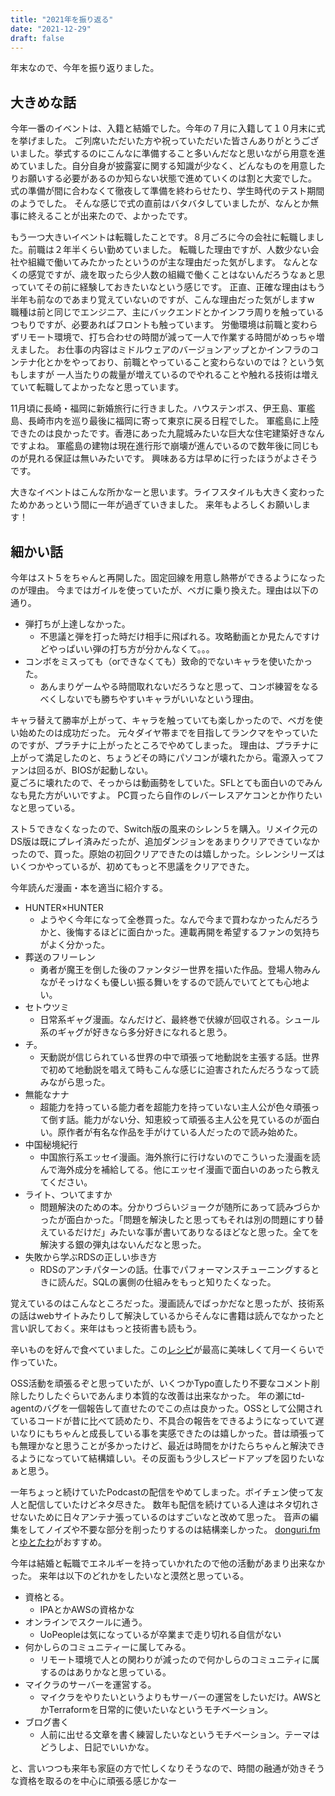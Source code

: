 ```yaml
---
title: "2021年を振り返る"
date: "2021-12-29"
draft: false
---
```


年末なので、今年を振り返りました。

## 大きめな話

今年一番のイベントは、入籍と結婚でした。今年の７月に入籍して１０月末に式を挙げました。
ご列席いただいた方や祝っていただいた皆さんありがとうございました。挙式するのにこんなに準備すること多いんだなと思いながら用意を進めていました。自分自身が披露宴に関する知識が少なく、どんなものを用意したりお願いする必要があるのか知らない状態で進めていくのは割と大変でした。
式の準備が間に合わなくて徹夜して準備を終わらせたり、学生時代のテスト期間のようでした。
そんな感じで式の直前はバタバタしていましたが、なんとか無事に終えることが出来たので、よかったです。

もう一つ大きいイベントは転職したことです。８月ごろに今の会社に転職しました。前職は２年半くらい勤めていました。
転職した理由ですが、人数少ない会社や組織で働いてみたかったというのが主な理由だった気がします。
なんとなくの感覚ですが、歳を取ったら少人数の組織で働くことはないんだろうなぁと思っていてその前に経験しておきたいなという感じです。
正直、正確な理由はもう半年も前なのであまり覚えていないのですが、こんな理由だった気がしますw  
職種は前と同じでエンジニア、主にバックエンドとかインフラ周りを触っているつもりですが、必要あればフロントも触っています。
労働環境は前職と変わらずリモート環境で、打ち合わせの時間が減って一人で作業する時間がめっちゃ増えました。
お仕事の内容はミドルウェアのバージョンアップとかインフラのコンテナ化とかをやっており、前職とやっていること変わらないのでは？という気もしますが
一人当たりの裁量が増えているのでやれることや触れる技術は増えていて転職してよかったなと思っています。

11月頃に長崎・福岡に新婚旅行に行きました。ハウステンボス、伊王島、軍艦島、長崎市内を巡り最後に福岡に寄って東京に戻る日程でした。
軍艦島に上陸できたのは良かったです。香港にあった九龍城みたいな巨大な住宅建築好きなんですよね。
軍艦島の建物は現在進行形で崩壊が進んでいるので数年後に同じものが見れる保証は無いみたいです。
興味ある方は早めに行ったほうがよさそうです。

大きなイベントはこんな所かなーと思います。ライフスタイルも大きく変わったためかあっという間に一年が過ぎていきました。
来年もよろしくお願いします！

## 細かい話

今年はスト５をちゃんと再開した。固定回線を用意し熱帯ができるようになったのが理由。
今まではガイルを使っていたが、ベガに乗り換えた。理由は以下の通り。
- 弾打ちが上達しなかった。
  - 不思議と弾を打った時だけ相手に飛ばれる。攻略動画とか見たんですけどやっぱいい弾の打ち方が分かんなくて。。。
- コンボをミスっても（orできなくても）致命的でないキャラを使いたかった。
  - あんまりゲームやる時間取れないだろうなと思って、コンボ練習をなるべくしないでも勝ちやすいキャラがいいなという理由。

キャラ替えて勝率が上がって、キャラを触っていても楽しかったので、ベガを使い始めたのは成功だった。
元々ダイヤ帯までを目指してランクマをやっていたのですが、プラチナに上がったところでやめてしまった。
理由は、プラチナに上がって満足したのと、ちょうどその時にパソコンが壊れたから。電源入ってファンは回るが、BIOSが起動しない。  
夏ごろに壊れたので、そっからは動画勢をしていた。SFLとても面白いのでみんなも見た方がいいですよ。
PC買ったら自作のレバーレスアケコンとか作りたいなと思っている。

スト５できなくなったので、Switch版の風来のシレン５を購入。リメイク元のDS版は既にプレイ済みだったが、追加ダンジョンをあまりクリアできていなかったので、買った。原始の初回クリアできたのは嬉しかった。シレンシリーズはいくつかやっているが、初めてもっと不思議をクリアできた。

今年読んだ漫画・本を適当に紹介する。
 - HUNTER×HUNTER
   - ようやく今年になって全巻買った。なんで今まで買わなかったんだろうかと、後悔するほどに面白かった。連載再開を希望するファンの気持ちがよく分かった。
 - 葬送のフリーレン
   - 勇者が魔王を倒した後のファンタジー世界を描いた作品。登場人物みんながそっけなくも優しい振る舞いをするので読んでいてとても心地よい。
 - セトウツミ
   - 日常系ギャグ漫画。なんだけど、最終巻で伏線が回収される。シュール系のギャグが好きなら多分好きになれると思う。
 - チ。
   - 天動説が信じられている世界の中で頑張って地動説を主張する話。世界で初めて地動説を唱えて時もこんな感じに迫害されたんだろうなって読みながら思った。
 - 無能なナナ
   - 超能力を持っている能力者を超能力を持っていない主人公が色々頑張って倒す話。能力がない分、知恵絞って頑張る主人公を見ているのが面白い。原作者が有名な作品を手がけている人だったので読み始めた。
 - 中国秘境紀行
   - 中国旅行系エッセイ漫画。海外旅行に行けないのでこういった漫画を読んで海外成分を補給してる。他にエッセイ漫画で面白いのあったら教えてください。
 - ライト、ついてますか
   - 問題解決のための本。分かりづらいジョークが随所にあって読みづらかったが面白かった。「問題を解決したと思ってもそれは別の問題にすり替えているだけだ」みたいな事が書いてありなるほどなと思った。全てを解決する銀の弾丸はないんだなと思った。
 - 失敗から学ぶRDSの正しい歩き方
   - RDSのアンチパターンの話。仕事でパフォーマンスチューニングするときに読んだ。SQLの裏側の仕組みをもっと知りたくなった。

覚えているのはこんなところだった。漫画読んでばっかだなと思ったが、技術系の話はwebサイトみたりして解決しているからそんなに書籍は読んでなかったと言い訳しておく。来年はもっと技術書も読もう。

辛いものを好んで食べていました。この[レシピ](https://www.hotpepper.jp/mesitsu/entry/noriki-washiya/19-00032)が最高に美味しくて月一くらいで作っていた。

OSS活動を頑張るぞと思っていたが、いくつかTypo直したり不要なコメント削除したりしたぐらいであんまり本質的な改善は出来なかった。
年の瀬にtd-agentのバグを一個報告して直せたのでこの点は良かった。OSSとして公開されているコードが昔に比べて読めたり、不具合の報告をできるようになっていて遅いなりにもちゃんと成長している事を実感できたのは嬉しかった。昔は頑張っても無理かなと思うことが多かったけど、最近は時間をかけたらちゃんと解決できるようになっていて結構嬉しい。その反面もう少しスピードアップを図りたいなぁと思う。

一年ちょっと続けていたPodcastの配信をやめてしまった。ボイチェン使って友人と配信していたけどネタ尽きた。
数年も配信を続けている人達はネタ切れさせないために日々アンテナ張っているのはすごいなと改めて思った。
音声の編集をしてノイズや不要な部分を削ったりするのは結構楽しかった。
[donguri.fm](https://podcasts.google.com/feed/aHR0cHM6Ly9mZWVkcy5zb3VuZGNsb3VkLmNvbS91c2Vycy9zb3VuZGNsb3VkOnVzZXJzOjE3MDAzMTA2Mi9zb3VuZHMucnNz?hl=ja)と[ゆとたわ](https://podcasts.google.com/feed/aHR0cHM6Ly9hbmNob3IuZm0vcy82ZTQ5MWRiYy9wb2RjYXN0L3Jzcw?sa=X&ved=0CAMQ4aUDahcKEwiIi4vn6of1AhUAAAAAHQAAAAAQAQ&hl=ja)がおすすめ。

今年は結婚と転職でエネルギーを持っていかれたので他の活動があまり出来なかった。
来年は以下のどれかをしたいなと漠然と思っている。
- 資格とる。
  - IPAとかAWSの資格かな
- オンラインでスクールに通う。
  - UoPeopleは気になっているが卒業まで走り切れる自信がない
- 何かしらのコミュニティーに属してみる。
  - リモート環境で人との関わりが減ったので何かしらのコミュニティに属するのはありかなと思っている。
- マイクラのサーバーを運営する。
  - マイクラをやりたいというよりもサーバーの運営をしたいだけ。AWSとかTerraformを日常的に使いたいなというモチベーション。
- ブログ書く
  - 人前に出せる文章を書く練習したいなというモチベーション。テーマはどうしよ、日記でいいかな。

と、言いつつも来年も家庭の方で忙しくなりそうなので、時間の融通が効きそうな資格を取るのを中心に頑張る感じかなー
